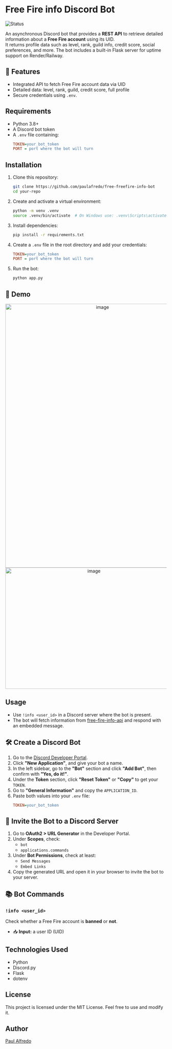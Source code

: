 #  Free Fire info Discord Bot

![Status](https://img.shields.io/badge/status-active-brightgreen)

An asynchronous Discord bot that provides a **REST API** to retrieve detailed information about a **Free Fire account** using its UID.  
It returns profile data such as level, rank, guild info, credit score, social preferences, and more. The bot includes a built-in Flask server for uptime support on Render/Railway.



## 🚀 Features

-  Integrated API to fetch Free Fire account data via UID
-  Detailed data: level, rank, guild, credit score, full profile
- Secure credentials using `.env`.

## Requirements

- Python 3.8+
- A Discord bot token
- A `.env` file containing:
  ```ini
  TOKEN=your_bot_token
  PORT = port where the bot will turn
  ```

## Installation

1. Clone this repository:
   ```sh
   git clone https://github.com/paulafredo/free-freefire-info-bot
   cd your-repo
   ```
2. Create and activate a virtual environment:
   ```sh
   python -m venv .venv
   source .venv/bin/activate  # On Windows use: .venv\Scripts\activate
   
3. Install dependencies:
   ```sh
   pip install -r requirements.txt
   ```



4. Create a `.env` file in the root directory and add your credentials:
   ```ini
   TOKEN=your_bot_token
   PORT = port where the bot will turn
   ```

5. Run the bot:
   ```sh
   python app.py
   ```

## 📸 Demo


<div align="center">


<img width="591" height="820" alt="image" src="https://github.com/user-attachments/assets/9d07608d-e6d2-4afd-9a1f-ba16aeeca59f" />
<img width="538" height="377" alt="image" src="https://github.com/user-attachments/assets/f748a4c6-7670-45e4-ac08-5fd8fc746ab9" />
 
</div>



## Usage

- Use `!info <user_id>` in a Discord server where the bot is present.
- The bot will fetch  information from [free-fire-info-api](https://github.com/paulafredo/free-fire-info-api) and respond with an embedded message.



## 🛠️ Create a Discord Bot

1. Go to the [Discord Developer Portal](https://discord.com/developers/applications).
2. Click **"New Application"**, and give your bot a name.
3. In the left sidebar, go to the **"Bot"** section and click **"Add Bot"**, then confirm with **"Yes, do it!"**.
4. Under the **Token** section, click **"Reset Token"** or **"Copy"** to get your `TOKEN`.
5. Go to **"General Information"** and copy the `APPLICATION_ID`.
6. Paste both values into your `.env` file:
      ```ini
   TOKEN=your_bot_token
   ```


## 🔗 Invite the Bot to a Discord Server

1. Go to **OAuth2 > URL Generator** in the Developer Portal.
2. Under **Scopes**, check:
   - `bot`
   - `applications.commands`
3. Under **Bot Permissions**, check at least:
   - `Send Messages`
   - `Embed Links`
4. Copy the generated URL and open it in your browser to invite the bot to your server.


## 📚 Bot Commands

### `!info <user_id>`
Check whether a Free Fire account is **banned** or **not**.

- 📥 **Input:** a user ID (UID)





## Technologies Used

- Python
- Discord.py
- Flask
- dotenv

## License

This project is licensed under the MIT License. Feel free to use and modify it.

## Author

[Paul Alfredo](https://github.com/paulafredo)

